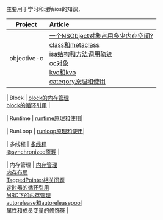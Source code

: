 主要用于学习和理解ios的知识，

| Project | Article |
|:-------:|:------|
| objective-c | [一个NSObject对象占用多少内存空间?](objective-c/一个NSObject对象占用多少内存空间.md) <br> [class和metaclass](objective-c/class和metaclass.md) <br> [isa结构和方法调用轨迹](objective-c/isa结构和方法调用轨迹.md) <br> [oc对象](objective-c/oc对象.md) <br> [kvc和kvo](objective-c/kvc和kvo.md) <br> [category原理和使用](objective-c/category原理和使用.md) |

| Block | [block的内存管理](block/block的内存管理.md) <br> [block的循环引用](block/block的循环引用.md) |

| Runtime | [runtime原理和使用](runtime/runtime原理和使用.md)|

| RunLoop | [runloop原理和使用](runloop/runloop原理和使用.md)|

| 多线程 | [多线程](multi-threading/多线程.md) <br> [@synchronized原理](block/synchronized.md) |

| 内存管理 | [内存管理](memory-management/iOS下的内存管理.md) <br> [内存布局](memory-management/内存布局.md) <br> [TaggedPointer相关问题](memory-management/TaggedPointer相关问题.md) <br> [定时器的循环引用](memory-management/定时器的循环引用.md) 
<br> [MRC下的内存管理](memory-management/MRC下的内存管理.md) <br> [autorelease和autoreleasepool](memory-management/autorelease和autoreleasepool相关问题.md) <br> [属性和成员变量的修饰符](memory-management/属性和成员变量的修饰符.md) |